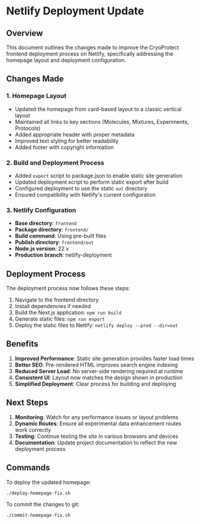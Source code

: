 # Netlify Deployment Update

## Overview

This document outlines the changes made to improve the CryoProtect frontend deployment process on Netlify, specifically addressing the homepage layout and deployment configuration.

## Changes Made

### 1. Homepage Layout
- Updated the homepage from card-based layout to a classic vertical layout
- Maintained all links to key sections (Molecules, Mixtures, Experiments, Protocols)
- Added appropriate header with proper metadata
- Improved text styling for better readability
- Added footer with copyright information

### 2. Build and Deployment Process
- Added `export` script to package.json to enable static site generation
- Updated deployment script to perform static export after build
- Configured deployment to use the static `out` directory
- Ensured compatibility with Netlify's current configuration

### 3. Netlify Configuration
- **Base directory**: `frontend`
- **Package directory**: `frontend/`
- **Build command**: Using pre-built files
- **Publish directory**: `frontend/out`
- **Node.js version**: 22.x
- **Production branch**: netlify-deployment

## Deployment Process

The deployment process now follows these steps:

1. Navigate to the frontend directory
2. Install dependencies if needed
3. Build the Next.js application: `npm run build`
4. Generate static files: `npm run export`
5. Deploy the static files to Netlify: `netlify deploy --prod --dir=out`

## Benefits

1. **Improved Performance**: Static site generation provides faster load times
2. **Better SEO**: Pre-rendered HTML improves search engine indexing
3. **Reduced Server Load**: No server-side rendering required at runtime
4. **Consistent UI**: Layout now matches the design shown in production
5. **Simplified Deployment**: Clear process for building and deploying

## Next Steps

1. **Monitoring**: Watch for any performance issues or layout problems
2. **Dynamic Routes**: Ensure all experimental data enhancement routes work correctly
3. **Testing**: Continue testing the site in various browsers and devices
4. **Documentation**: Update project documentation to reflect the new deployment process

## Commands

To deploy the updated homepage:

```bash
./deploy-homepage-fix.sh
```

To commit the changes to git:

```bash
./commit-homepage-fix.sh
```
